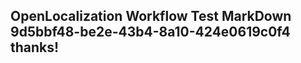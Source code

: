 <properties
ms.topic="hero-topic1"
ms.test1="hero-topic"
ms.test2="test"/>

## OpenLocalization Workflow Test MarkDown 9d5bbf48-be2e-43b4-8a10-424e0619c0f4 thanks!
